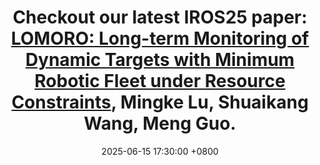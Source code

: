 ---
title: 'Checkout our latest <strong>IROS25</strong> paper: <a href="https://mingkelu.github.io/LOMORO_site/" target="_blank">LOMORO: Long-term Monitoring of Dynamic Targets with Minimum Robotic Fleet under Resource Constraints</a>, Mingke Lu, Shuaikang Wang, Meng Guo.'
date: 2025-06-15 17:30:00 +0800
---